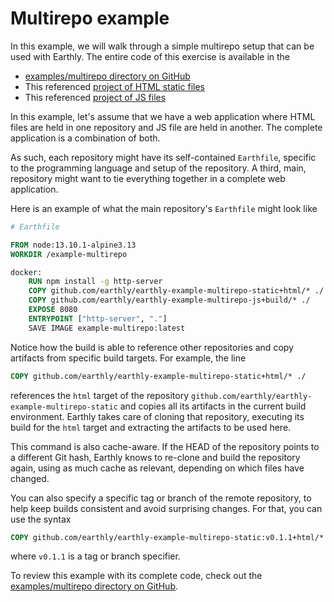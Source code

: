 # Multirepo example

In this example, we will walk through a simple multirepo setup that can be used with Earthly. The entire code of this exercise is available in the

* [examples/multirepo directory on GitHub](https://github.com/earthly/earthly/tree/main/examples/multirepo)
* This referenced [project of HTML static files](https://github.com/earthly/earthly-example-multirepo-static)
* This referenced [project of JS files](https://github.com/earthly/earthly-example-multirepo-js)

In this example, let's assume that we have a web application where HTML files are held in one repository and JS file are held in another. The complete application is a combination of both.

As such, each repository might have its self-contained `Earthfile`, specific to the programming language and setup of the repository. A third, main, repository might want to tie everything together in a complete web application.

Here is an example of what the main repository's `Earthfile` might look like

```Dockerfile
# Earthfile

FROM node:13.10.1-alpine3.13
WORKDIR /example-multirepo

docker:
    RUN npm install -g http-server
    COPY github.com/earthly/earthly-example-multirepo-static+html/* ./
    COPY github.com/earthly/earthly-example-multirepo-js+build/* ./
    EXPOSE 8080
    ENTRYPOINT ["http-server", "."]
    SAVE IMAGE example-multirepo:latest
```

Notice how the build is able to reference other repositories and copy artifacts from specific build targets. For example, the line

```Dockerfile
COPY github.com/earthly/earthly-example-multirepo-static+html/* ./
```

references the `html` target of the repository `github.com/earthly/earthly-example-multirepo-static` and copies all its artifacts in the current build environment. Earthly takes care of cloning that repository, executing its build for the `html` target and extracting the artifacts to be used here.

This command is also cache-aware. If the HEAD of the repository points to a different Git hash, Earthly knows to re-clone and build the repository again, using as much cache as relevant, depending on which files have changed.

You can also specify a specific tag or branch of the remote repository, to help keep builds consistent and avoid surprising changes. For that, you can use the syntax

```Dockerfile
COPY github.com/earthly/earthly-example-multirepo-static:v0.1.1+html/* ./
```

where `v0.1.1` is a tag or branch specifier.

To review this example with its complete code, check out the [examples/multirepo directory on GitHub](https://github.com/earthly/earthly/tree/main/examples/multirepo).
